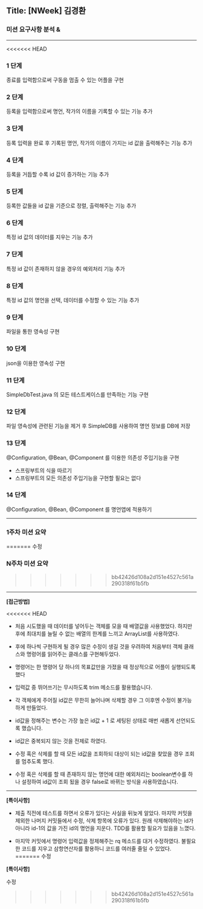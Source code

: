 ## Title: [NWeek] 김경환

### 미션 요구사항 분석 &

---

<<<<<<< HEAD
### 1 단계

종료를 입력함으로써 구동을 멈출 수 있는 어플을 구현

### 2 단계

등록을 입력함으로써 명언, 작가의 이름을 기록할 수 있는 기능 추가

### 3 단계

등록 입력을 완료 후 기록된 명언, 작가의 이름이 가지는 id 값을 출력해주는 기능 추가

### 4 단계

등록을 거듭할 수록 id 값이 증가하는 기능 추가

### 5 단계

등록한 값들을 id 값을 기준으로 정렬, 출력해주는 기능 추가

### 6 단계

특정 id 값의 데이터를 지우는 기능 추가

### 7 단계

특정 id 값이 존재하지 않을 경우의 예외처리 기능 추가

### 8 단계

특정 id 값의 명언을 선택, 데이터를 수정할 수 있는 기능 추가

### 9 단계

파일을 통한 영속성 구현

### 10 단계

json을 이용한 영속성 구현

### 11 단계

SimpleDbTest.java 의 모든 테스트케이스를 만족하는 기능 구현

### 12 단계

파일 영속성에 관련된 기능을 제거 후 SimpleDB를 사용하여 명언 정보를 DB에 저장

### 13 단계

@Configuration, @Bean, @Component 를 이용한 의존성 주입기능을 구현

- 스프링부트의 식을 따르기
- 스프링부트의 모든 의존성 주입기능을 구현할 필요는 없다

### 14 단계

@Configuration, @Bean, @Component 를 명언앱에 적용하기

---

### 1주차 미션 요약
=======
수정


### N주차 미션 요약
>>>>>>> bb42426d108a2d151e4527c561a290318f61b5fb

---

**[접근방법]**

<<<<<<< HEAD
- 처음 시도했을 때 데이터를 넣어두는 객체를 모을 때 배열값을 사용했었다. 하지만 후에 최대치를 늘릴 수 없는 배열의 한계를 느끼고 ArrayList를 사용하였다.


- 후에 하나씩 구현하게 될 경우 많은 수정이 생길 것을 우려하여 처음부터 객체 클래스와 명령어를 읽어주는 클래스를 구현해두었다.
- 명령어는 한 명령어 당 하나의 목표값만을 가졌을 때 정상적으로 어플이 실행되도록 했다
- 입력값 중 뛰어쓰기는 무시하도록 trim 메소드를 활용했습니다.


- 각 객체에게 주어질 id값은 무한히 늘어나며 삭제할 경우 그 이후엔 수정이 불가능하게 만들었다.
- id값을 정해주는 변수는 가장 높은 id값 + 1 로 세팅된 상태로 매번 새롭게 선언되도록 했습니다.
- id값은 중복되지 않는 것을 전제로 하였다.


- 수정 혹은 삭제를 할 때 모든 id값을 조회하되 대상이 되는 id값을 찾았을 경우 조회를 멈추도록 했다.
- 수정 혹은 삭제를 할 때 존재하지 않는 명언에 대한 예외처리는 boolean변수를 하나 설정하여 id값이 조회 됬을 경우 false로 바뀌는 방식을 사용하였습니다.

---
**[특이사항]**

- 제출 직전에 테스트를 하면서 오류가 있다는 사실을 뒤늦게 알았다. 마지막 커밋을 제외한 나머지 커밋들에서 수정, 삭제 항목에 오류가 있다. 원래 삭제해야하는 id가 아니라 id-1의 값을 가진 id의 명언을 지운다. TDD를 활용할 필요가 있음을 느꼈다.


- 마지막 커밋에서 명령어 입력값을 정제해주는 rq 메소드를 대거 수정하였다. 불필요한 코드를 지우고 삼항연산자를 활용하니 코드를 여러줄 줄일 수 있었다.
=======
수정



**[특이사항]**

수정
>>>>>>> bb42426d108a2d151e4527c561a290318f61b5fb
